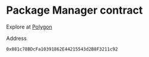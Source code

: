 # Package Manager contract

Explore at [Polygon](https://mumbai.polygonscan.com/address/0x081c78BDcFa10391862E44215543d2B8F3211c92#code)

Address 
```
0x081c78BDcFa10391862E44215543d2B8F3211c92
```